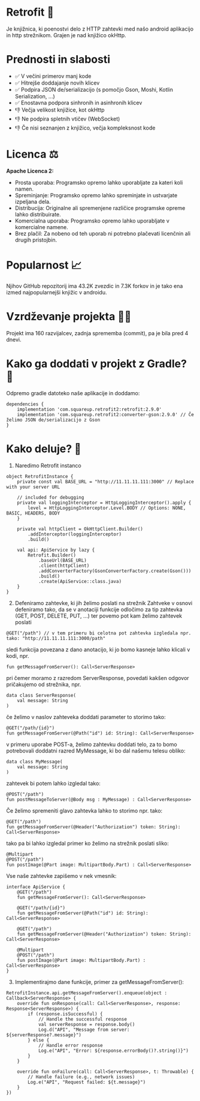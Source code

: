 # Retrofit 🛜
Je knjižnica, ki poenostvi delo z HTTP zahtevki med našo android aplikacijo in http strežnikom. Grajen je nad knjižico okHttp.

# Prednosti in slabosti 
- ✅ V večini primerov manj kode
- ✅ Hitrejše doddajanje novih klicev
- ✅ Podpira JSON de/serializacijo (s pomočjo Gson, Moshi, Kotlin Serialization, ...)
- ✅ Enostavna podpora sinhronih in asinhronih klicev
- 👎 Večja velikost knjižice, kot okHttp
- 👎 Ne podpira spletnih vtičev (WebSocket)
- 👎 Če nisi seznanjen z knjižico, večja kompleksnost kode

# Licenca ⚖️
**Apache Licenca 2:**
- Prosta uporaba: Programsko opremo lahko uporabljate za kateri koli namen.
- Spreminjanje: Programsko opremo lahko spreminjate in ustvarjate izpeljana dela.
- Distribucija: Originalne ali spremenjene različice programske opreme lahko distribuirate.
- Komercialna uporaba: Programsko opremo lahko uporabljate v komercialne namene.
- Brez plačil: Za nobeno od teh uporab ni potrebno plačevati licenčnin ali drugih pristojbin.

# Popularnost 📈
Njihov GitHub repozitorij ima 43.2K zvezdic in 7.3K forkov in je tako ena izmed najpopularnejši knjižic v androidu.

# Vzrdževanje projekta 🧑‍🏫
Projekt ima 160 razvijalcev, zadnja sprememba (commit), pa je bila pred 4 dnevi.

# Kako ga doddati v projekt z Gradle? 🤔
Odpremo gradle datoteko naše aplikacije in doddamo:
```
dependencies {
    implementation 'com.squareup.retrofit2:retrofit:2.9.0'
    implementation 'com.squareup.retrofit2:converter-gson:2.9.0' // Če želimo JSON de/serializacijo z Gson
}
```

# Kako deluje? 🤔
1. Naredimo Retrofit instanco
```
object RetrofitInstance {
    private const val BASE_URL = "http://11.11.11.111:3000" // Replace with your server URL

    // included for debugging
    private val loggingInterceptor = HttpLoggingInterceptor().apply {
        level = HttpLoggingInterceptor.Level.BODY // Options: NONE, BASIC, HEADERS, BODY
    }

    private val httpClient = OkHttpClient.Builder()
        .addInterceptor(loggingInterceptor)
        .build()

    val api: ApiService by lazy {
        Retrofit.Builder()
            .baseUrl(BASE_URL)
            .client(httpClient)
            .addConverterFactory(GsonConverterFactory.create(Gson()))
            .build()
            .create(ApiService::class.java)
    }
}
```
2. Defeniramo zahtevke, ki jih želimo poslati na strežnik
Zahtveke v osnovi defeniramo tako, da se v anotaciji funkcije odločimo za tip zahtevka (GET, POST, DELETE, PUT, ...) ter povemo pot kam želimo zahtevek poslati
```
@GET("/path") // v tem primeru bi celotna pot zahtevka izgledala npr. tako: "http://11.11.11.111:3000/path" 
```
sledi funkcija povezana z dano anotacijo, ki jo bomo kasneje lahko klicali v kodi, npr.
```
fun getMessageFromServer(): Call<ServerResponse>
```
pri čemer moramo z razredom ServerResponse, povedati kakšen odgovor pričakujemo od strežnika, npr.
```
data class ServerResponse(
    val message: String
)
```
če želimo v naslov zahteveka doddati parameter to storimo tako:
```
@GET("/path/{id}")
fun getMessageFromServer(@Path("id") id: String): Call<ServerResponse>
```
v primeru uporabe POST-a, želimo zahtevku doddati telo, za to bomo potrebovali doddatni razred MyMessage, ki bo dal našemu telesu obliko:
```
data class MyMessage(
    val message: String
)
```
zahtevek bi potem lahko izgledal tako:
```
@POST("/path")
fun postMessageToServer(@Body msg : MyMessage) : Call<ServerResponse>
```
Če želimo spremeniti glavo zahtevka lahko to storimo npr. tako:
```
@GET("/path")
fun getMessageFromServer(@Header("Authorization") token: String): Call<ServerResponse>
```
tako pa bi lahko izgledal primer ko želimo na strežnik poslati sliko:
```
@Multipart
@POST("/path")
fun postImage(@Part image: MultipartBody.Part) : Call<ServerResponse>
```
Vse naše zahtevke zapišemo v nek vmesnik:
```
interface ApiService {
    @GET("/path")
    fun getMessageFromServer(): Call<ServerResponse>

    @GET("/path/{id}")
    fun getMessageFromServer(@Path("id") id: String): Call<ServerResponse>

    @GET("/path")
    fun getMessageFromServer(@Header("Authorization") token: String): Call<ServerResponse>

    @Multipart
    @POST("/path")
    fun postImage(@Part image: MultipartBody.Part) : Call<ServerResponse>
}
```
3. Implementirajmo dane funkcije, primer za getMessageFromServer():
```
RetrofitInstance.api.getMessageFromServer().enqueue(object : Callback<ServerResponse> {
    override fun onResponse(call: Call<ServerResponse>, response: Response<ServerResponse>) {
        if (response.isSuccessful) {
            // Handle the successful response
            val serverResponse = response.body()
            Log.d("API", "Message from server: ${serverResponse?.message}")
        } else {
            // Handle error response
            Log.e("API", "Error: ${response.errorBody()?.string()}")
        }
    }

    override fun onFailure(call: Call<ServerResponse>, t: Throwable) {
        // Handle failure (e.g., network issues)
        Log.e("API", "Request failed: ${t.message}")
    }
})
```







